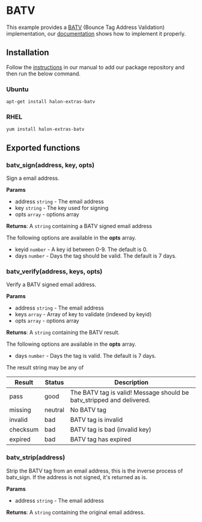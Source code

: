# BATV

This example provides a [BATV](http://mipassoc.org/batv/draft-levine-smtp-batv-01.txt) (Bounce Tag Address Validation) implementation, our [documentation](https://support.halon.io/hc/en-us/articles/360002129740) shows how to implement it properly.

## Installation

Follow the [instructions](https://docs.halon.io/manual/comp_install.html#installation) in our manual to add our package repository and then run the below command.

### Ubuntu

```
apt-get install halon-extras-batv
```

### RHEL

```
yum install halon-extras-batv
```

## Exported functions

### batv_sign(address, key, opts)

Sign a email address.

**Params**

- address `string` - The email address
- key `string` - The key used for signing
- opts `array` - options array

**Returns**: A `string` containing a BATV signed email address

The following options are available in the **opts** array.

- keyid `number` - A key id between 0-9. The default is 0.
- days `number` - Days the tag should be valid. The default is 7 days.

### batv_verify(address, keys, opts)

Verify a BATV signed email address.

**Params**

- address `string` - The email address
- keys `array` - Array of key to validate (indexed by keyid)
- opts `array` - options array

**Returns**: A `string` containing the BATV result.

The following options are available in the **opts** array.

- days `number` - Days the tag is valid. The default is 7 days.

The result string may be any of

| Result   | Status  | Description                                                           |
|----------|---------|-----------------------------------------------------------------------|
| pass     | good    | The BATV tag is valid! Message should be batv_stripped and delivered. |
| missing  | neutral | No BATV tag                                                           |
| invalid  | bad     | BATV tag is invalid                                                   |
| checksum | bad     | BATV tag is bad (invalid key)                                         |
| expired  | bad     | BATV tag has expired                                                  |

### batv_strip(address)

Strip the BATV tag from an email address, this is the inverse process of batv_sign. If the address is not signed, it's returned as is.

**Params**

- address `string` - The email address

**Returns**: A `string` containing the original email address.
